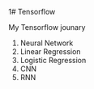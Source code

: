 1# Tensorflow

My Tensorflow jounary
  1. Neural Network
  2. Linear Regression
  3. Logistic Regression
  4. CNN 
  5. RNN 
